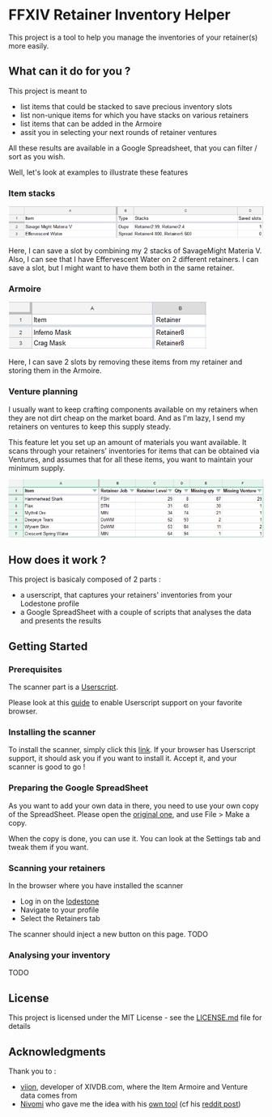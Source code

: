 
# FFXIV Retainer Inventory Helper

This project is a tool to help you manage the inventories of your retainer(s) more easily.

## What can it do for you ?

This project is meant to 
 - list items that could be stacked to save precious inventory slots
 - list non-unique items for which you have stacks on various retainers
 - list items that can be added in the Armoire
 - assit you in selecting your next rounds of retainer ventures 

All these results are available in a Google Spreadsheet, that you can filter / sort as you wish.

Well, let's look at examples to illustrate these features

### Item stacks

![Item Stacks](/docs/example_report_stacks.png)

Here, I can save a slot by combining my 2 stacks of SavageMight Materia V.
Also, I can see that I have Effervescent Water on 2 different retainers. I can save a slot, but I might want to have them both in the same retainer.

### Armoire

![Item Stacks](/docs/example_report_armoire.png)

Here, I can save 2 slots by removing these items from my retainer and storing them in the Armoire.

### Venture planning

I usually want to keep crafting components available on my retainers when they are not dirt cheap on the market board. 
And as I'm lazy, I send my retainers on ventures to keep this supply steady.

This feature let you set up an amount of materials you want available.
It scans through your retainers' inventories for items that can be obtained via Ventures, and assumes that for all these items, you want to maintain your minimum supply.

![Item Stacks](/docs/example_report_ventures.png)


## How does it work ?

This project is basicaly composed of 2 parts : 
 - a userscript, that captures your retainers' inventories from your Lodestone profile
 - a Google SpreadSheet with a couple of scripts that analyses the data and presents the results


## Getting Started

### Prerequisites

The scanner part is a [Userscript](https://github.com/OpenUserJs/OpenUserJS.org/wiki/Userscript-beginners-HOWTO).

Please look at this [guide](https://github.com/OpenUserJs/OpenUserJS.org/wiki/Userscript-beginners-HOWTO#how-do-i-get-going) to enable Userscript support on your favorite browser.

### Installing the scanner

To install the scanner, simply click this [link](https://raw.github.com/neraud/FFXIV_RetainerInventoryHelper/master/inventory_scanner/ffxiv_retainer_inventory_scanner.user.js).
If your browser has Userscript support, it should ask you if you want to install it.
Accept it, and your scanner is good to go !

### Preparing the Google SpreadSheet

As you want to add your own data in there, you need to use your own copy of the SpreadSheet.
Please open the [original one](https://drive.google.com/open?id=1jxjx9Cea4a9G-Vb9l4BhonjbWX-rGVKzOwS04e1da_U), and use File > Make a copy.

When the copy is done, you can use it.
You can look at the Settings tab and tweak them if you want. 

### Scanning your retainers

In the browser where you have installed the scanner
 - Log in on the [lodestone](https://na.finalfantasyxiv.com/lodestone/)
 - Navigate to your profile
 - Select the Retainers tab 

The scanner should inject a new button on this page.
TODO

### Analysing your inventory

TODO

## License

This project is licensed under the MIT License - see the [LICENSE.md](LICENSE.md) file for details

## Acknowledgments

Thank you to : 
* [viion](https://github.com/viion), developer of XIVDB.com, where the Item Armoire and Venture data comes from 
* [Nivomi](https://www.reddit.com/user/Nivomi) who gave me the idea with his [own tool](https://terribleideas.org/retainermaintainer/) (cf his [reddit post](https://www.reddit.com/r/ffxiv/comments/7unmde/introducing_retainer_maintainer_alpha_a_tool_to/))

